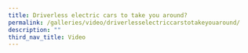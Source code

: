 ```yaml
---
title: Driverless electric cars to take you around?
permalink: /galleries/video/driverlesselectriccarstotakeyouaround/
description: ""
third_nav_title: Video
---
```

